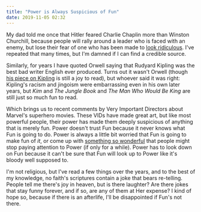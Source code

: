```yaml
---
title: "Power is Always Suspicious of Fun"
date: 2019-11-05 02:32
---
```


My dad told me once that Hitler feared Charlie Chaplin more than Winston Churchill,
because people will rally around a leader who is faced with an enemy,
but lose their fear of one who has been made to [look ridiculous][great-dictator].
I've repeated that many times,
but I'm damned if I can find a credible source.

Similarly,
for years I have quoted Orwell saying that
Rudyard Kipling was the best bad writer English ever produced.
Turns out it wasn't Orwell (though [his piece on Kipling][kipling] is still a joy to read),
but whoever said it was right:
Kipling's racism and jingoism were embarrassing even in his own later years,
but *Kim* and *The Jungle Book* and *The Man Who Would Be King*
are still just so much fun to read.

Which brings us to recent comments by Very Important Directors about Marvel's superhero movies.
These VIDs have made great art,
but like most powerful people,
their power has made them deeply suspicious of anything that is merely fun.
Power doesn't trust Fun
because it never knows what Fun is going to do.
Power is always a little bit worried that Fun is going to make fun of *it*,
or come up with [something so wonderful][spiderverse] that people might stop paying attention to Power
(if only for a while).
Power has to look down on Fun
because it can't be sure that Fun will look up to Power like it's bloody well supposed to.

I'm not religious,
but I've read a few things over the years,
and to the best of my knowledge,
no faith's scriptures contain a joke that bears re-telling.
People tell me there's joy in heaven,
but is there laughter?
Are there jokes that stay funny forever,
and if so,
are any of them at Her expense?
I kind of hope so,
because if there is an afterlife,
I'll be disappointed if Fun's not there.

[great-dictator]: https://en.wikipedia.org/wiki/The_Great_Dictator
[kipling]: http://orwell.ru/library/reviews/kipling/english/e_rkip
[spiderverse]: https://en.wikipedia.org/wiki/Spider-Man:_Into_the_Spider-Verse
